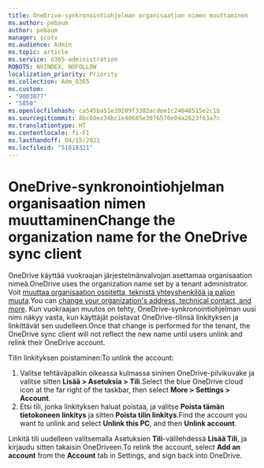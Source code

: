```yaml
---
title: OneDrive-synkronointiohjelman organisaation nimen muuttaminen
ms.author: pebaum
author: pebaum
manager: scotv
ms.audience: Admin
ms.topic: article
ms.service: o365-administration
ROBOTS: NOINDEX, NOFOLLOW
localization_priority: Priority
ms.collection: Adm_O365
ms.custom:
- "9003077"
- "5850"
ms.openlocfilehash: ca545ba51e39209f3302acdee1c24048515e2c1b
ms.sourcegitcommit: 8bc60ec34bc1e40685e3976576e04a2623f63a7c
ms.translationtype: HT
ms.contentlocale: fi-FI
ms.lasthandoff: 04/15/2021
ms.locfileid: "51818321"
---
```

# <a name="change-the-organization-name-for-the-onedrive-sync-client"></a><span data-ttu-id="09e49-102">OneDrive-synkronointiohjelman organisaation nimen muuttaminen</span><span class="sxs-lookup"><span data-stu-id="09e49-102">Change the organization name for the OneDrive sync client</span></span>

<span data-ttu-id="09e49-103">OneDrive käyttää vuokraajan järjestelmänvalvojan asettamaa organisaation nimeä.</span><span class="sxs-lookup"><span data-stu-id="09e49-103">OneDrive uses the organization name set by a tenant administrator.</span></span>  <span data-ttu-id="09e49-104">Voit [muuttaa organisaation osoitetta, teknistä yhteyshenkilöä ja paljon muuta](https://docs.microsoft.com/microsoft-365/admin/manage/change-address-contact-and-more).</span><span class="sxs-lookup"><span data-stu-id="09e49-104">You can [change your organization's address, technical contact, and more](https://docs.microsoft.com/microsoft-365/admin/manage/change-address-contact-and-more).</span></span> <span data-ttu-id="09e49-105">Kun vuokraajan muutos on tehty, OneDrive-synkronointiohjelman uusi nimi näkyy vasta, kun käyttäjät poistavat OneDrive-tilinsä linkityksen ja linkittävät sen uudelleen.</span><span class="sxs-lookup"><span data-stu-id="09e49-105">Once that change is performed for the tenant, the OneDrive sync client will not reflect the new name until users unlink and relink their OneDrive account.</span></span>

<span data-ttu-id="09e49-106">Tilin linkityksen poistaminen:</span><span class="sxs-lookup"><span data-stu-id="09e49-106">To unlink the account:</span></span>

1. <span data-ttu-id="09e49-107">Valitse tehtäväpalkin oikeassa kulmassa sininen OneDrive-pilvikuvake ja valitse sitten  **Lisää > Asetuksia > Tili**.</span><span class="sxs-lookup"><span data-stu-id="09e49-107">Select the blue OneDrive cloud icon at the far right of the taskbar, then select  **More > Settings > Account**.</span></span>
2. <span data-ttu-id="09e49-108">Etsi tili, jonka linkityksen haluat poistaa,  ja valitse  **Poista tämän tietokoneen linkitys** ja sitten  **Poista tilin linkitys**.</span><span class="sxs-lookup"><span data-stu-id="09e49-108">Find the account you want to unlink and select  **Unlink this PC**, and then  **Unlink account**.</span></span>

<span data-ttu-id="09e49-109">Linkitä tili uudelleen valitsemalla Asetuksien **Tili**-välilehdessä **Lisää Tili**, ja kirjaudu sitten takaisin OneDriveen.</span><span class="sxs-lookup"><span data-stu-id="09e49-109">To relink the account, select  **Add an account** from the  **Account** tab in Settings, and sign back into OneDrive.</span></span>